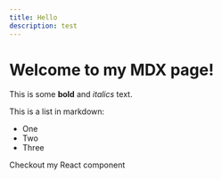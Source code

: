 ```yaml
---
title: Hello
description: test
---
```


# Welcome to my MDX page!

This is some **bold** and _italics_ text.

This is a list in markdown:

- One
- Two
- Three

Checkout my React component
